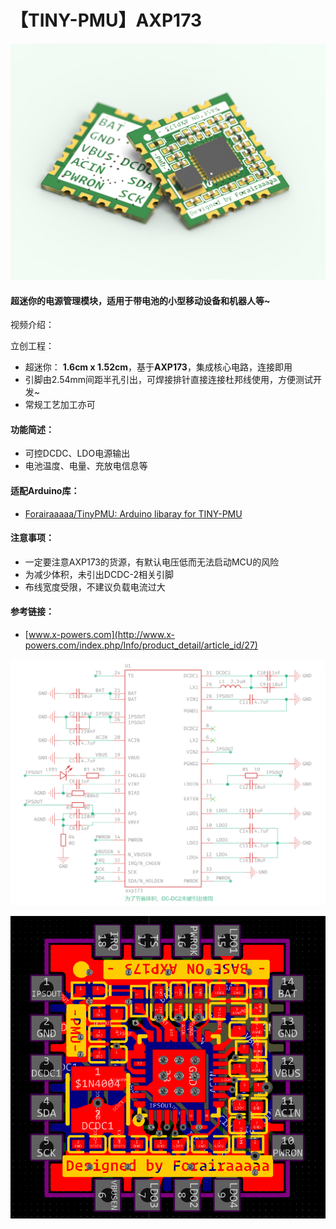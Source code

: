 # 【TINY-PMU】AXP173
![](https://github.com/Forairaaaaa/TINY-PMU-AXP173/blob/main/3.Pics/keyshot.14.4.3.png?raw=true)

#### 超迷你的电源管理模块，适用于带电池的小型移动设备和机器人等~

视频介绍：

立创工程：

- 超迷你： **1.6cm x 1.52cm**，基于**AXP173**，集成核心电路，连接即用
- 引脚由2.54mm间距半孔引出，可焊接排针直接连接杜邦线使用，方便测试开发~
- 常规工艺加工亦可

#### 功能简述：

- 可控DCDC、LDO电源输出
- 电池温度、电量、充放电信息等

#### 适配Arduino库：

- [Forairaaaaa/TinyPMU: Arduino libaray for TINY-PMU](https://github.com/Forairaaaaa/TinyPMU)

#### 注意事项：

- 一定要注意AXP173的货源，有默认电压低而无法启动MCU的风险
- 为减少体积，未引出DCDC-2相关引脚
- 布线宽度受限，不建议负载电流过大

#### 参考链接：

- [www.x-powers.com](http://www.x-powers.com/index.php/Info/product_detail/article_id/27)

![](https://github.com/Forairaaaaa/TINY-PMU-AXP173/blob/main/3.Pics/sch.jpg?raw=true)

![](https://github.com/Forairaaaaa/TINY-PMU-AXP173/blob/main/3.Pics/pcb.jpg?raw=true)
